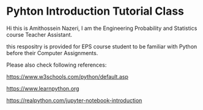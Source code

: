 # Pyhton Introduction Tutorial Class

 Hi this is Amithossein Nazeri, I am the Engineering Probability and Statistics course Teacher Assistant.
 
 this respositry is provided for EPS course student to be familiar with Python before their Computer Assignments.
 
 Please also check following references:
 
https://www.w3schools.com/python/default.asp

https://www.learnpython.org

https://realpython.com/jupyter-notebook-introduction
